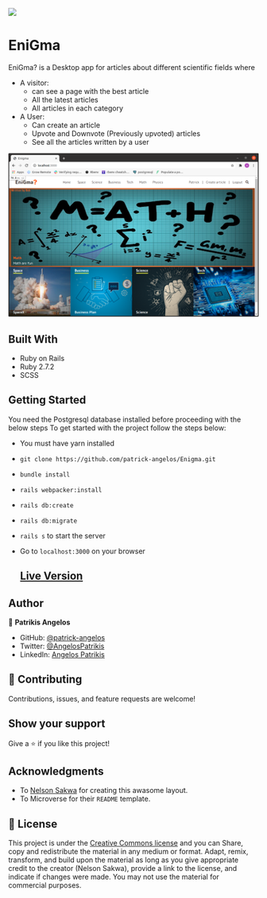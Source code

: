 
![](https://img.shields.io/badge/Microverse-blueviolet)

# EniGma

EniGma? is a Desktop app for articles about different scientific fields where

- A visitor:
  - can see a page with the best article
  - All the latest articles
  - All articles in each category
- A User:
  - Can create an article
  - Upvote and Downvote (Previously upvoted) articles
  - See all the articles written by a user

![Screenshot](/scrn_img/scrn)

## Built With

- Ruby on Rails
- Ruby 2.7.2
- SCSS

## Getting Started

You need the Postgresql database installed before proceeding with the below steps
To get started with the project follow the steps below:
- You must have yarn installed
- `git clone https://github.com/patrick-angelos/Enigma.git`
- `bundle install`
- `rails webpacker:install`
- `rails db:create`
- `rails db:migrate`
- `rails s` to start the server
- Go to `localhost:3000` on your browser

  ## [Live Version](https://enigma-articles.herokuapp.com/)

## Author

👤 **Patrikis Angelos**

- GitHub: [@patrick-angelos](https://github.com/patrick-angelos)
- Twitter: [@AngelosPatrikis](https://twitter.com/AngelosPatrikis)
- LinkedIn: [Angelos Patrikis](https://www.linkedin.com/in/angelos-patrikis-a590a61b5/)

## 🤝 Contributing

Contributions, issues, and feature requests are welcome!

## Show your support

Give a ⭐️ if you like this project!

## Acknowledgments

- To [Nelson Sakwa](https://www.behance.net/sakwadesignstudio) for creating this awasome layout.
- To Microverse for their `README` template.

## 📝 License

This project is under the [Creative Commons license](https://creativecommons.org/licenses/by-nc/4.0/) and you can Share, copy and redistribute the material in any medium or format. Adapt, remix, transform, and build upon the material as long as you give appropriate credit to the creator (Nelson Sakwa), provide a link to the license, and indicate if changes were made.
You may not use the material for commercial purposes.